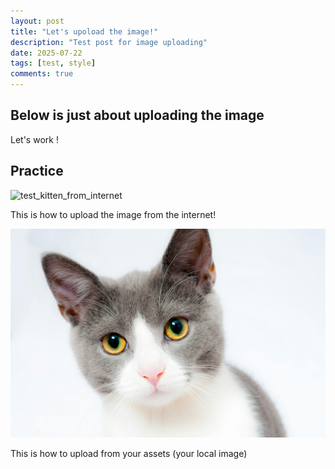 ```yaml
---
layout: post
title: "Let's upoload the image!"
description: "Test post for image uploading"
date: 2025-07-22
tags: [test, style]
comments: true
---
```


Below is just about uploading the image
---
Let's work !


## Practice

![test_kitten_from_internet](https://d2zp5xs5cp8zlg.cloudfront.net/image-79322-800.jpg)




This is how to upload the image from the internet!

![test_kitten](https://github.com/nana277-jpg/paper-jekyll-theme/blob/master/assets/images/catt.jpg?raw=true)

This is how to upload from your assets (your local image)

